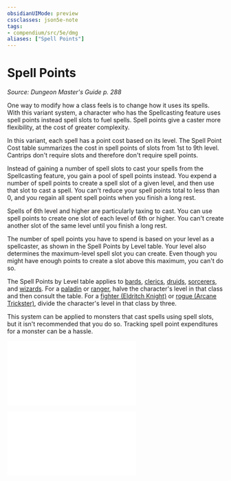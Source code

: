 ```yaml
---
obsidianUIMode: preview
cssclasses: json5e-note
tags:
- compendium/src/5e/dmg
aliases: ["Spell Points"]
---
```

# Spell Points
*Source: Dungeon Master's Guide p. 288* 

One way to modify how a class feels is to change how it uses its spells. With this variant system, a character who has the Spellcasting feature uses spell points instead spell slots to fuel spells. Spell points give a caster more flexibility, at the cost of greater complexity.

In this variant, each spell has a point cost based on its level. The Spell Point Cost table summarizes the cost in spell points of slots from 1st to 9th level. Cantrips don't require slots and therefore don't require spell points.

Instead of gaining a number of spell slots to cast your spells from the Spellcasting feature, you gain a pool of spell points instead. You expend a number of spell points to create a spell slot of a given level, and then use that slot to cast a spell. You can't reduce your spell points total to less than 0, and you regain all spent spell points when you finish a long rest.

Spells of 6th level and higher are particularly taxing to cast. You can use spell points to create one slot of each level of 6th or higher. You can't create another slot of the same level until you finish a long rest.

The number of spell points you have to spend is based on your level as a spellcaster, as shown in the Spell Points by Level table. Your level also determines the maximum-level spell slot you can create. Even though you might have enough points to create a slot above this maximum, you can't do so.

The Spell Points by Level table applies to [bards](/2-Mechanics/CLI/classes/bard.md), [clerics](/2-Mechanics/CLI/classes/cleric.md), [druids](/2-Mechanics/CLI/classes/druid.md), [sorcerers](/2-Mechanics/CLI/classes/sorcerer.md), and [wizards](/2-Mechanics/CLI/classes/wizard.md). For a [paladin](/2-Mechanics/CLI/classes/paladin.md) or [ranger](/2-Mechanics/CLI/classes/ranger.md), halve the character's level in that class and then consult the table. For a [fighter (Eldritch Knight)](/2-Mechanics/CLI/classes/fighter-eldritch-knight.md) or [rogue (Arcane Trickster)](/2-Mechanics/CLI/classes/rogue-arcane-trickster.md), divide the character's level in that class by three.

This system can be applied to monsters that cast spells using spell slots, but it isn't recommended that you do so. Tracking spell point expenditures for a monster can be a hassle.

![Variant: Spell Points; Spell Point Cost](/2-Mechanics/CLI/tables/variant-spell-points-spell-point-cost.md)

![Variant: Spell Points; Spell Points by Level](/2-Mechanics/CLI/tables/variant-spell-points-spell-points-by-level.md)
